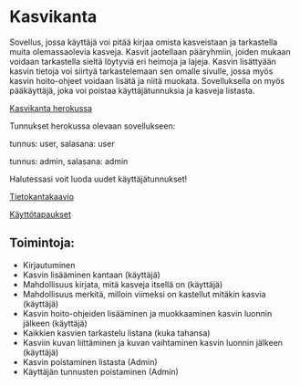 # Kasvikanta
Sovellus, jossa käyttäjä voi pitää kirjaa omista kasveistaan ja tarkastella muita olemassaolevia kasveja.
Kasvit jaotellaan pääryhmiin, joiden mukaan voidaan tarkastella sieltä löytyviä eri heimoja ja lajeja. 
Kasvin lisättyään kasvin tietoja voi siirtyä tarkastelemaan sen omalle sivulle, jossa myös kasvin
hoito-ohjeet voidaan lisätä ja niitä muokata. Sovelluksella on myös pääkäyttäjä, joka voi poistaa
käyttäjätunnuksia ja kasveja listasta. 

[Kasvikanta herokussa](https://kasvikanta.herokuapp.com/)

Tunnukset herokussa olevaan sovellukseen:

tunnus: user, salasana: user

tunnus: admin, salasana: admin

Halutessasi voit luoda uudet käyttäjätunnukset!

[Tietokantakaavio](https://github.com/ArttuJanhunen/Kasvikanta/blob/master/documentation/Luokkakaavio_vko2.png)

[Käyttötapaukset](https://github.com/ArttuJanhunen/Kasvikanta/blob/master/documentation/kayttotapaukset.md)

##  Toimintoja:

* Kirjautuminen  
* Kasvin lisääminen kantaan (käyttäjä)  
* Mahdollisuus kirjata, mitä kasveja itsellä on (käyttäjä)
* Mahdollisuus merkitä, milloin viimeksi on kastellut mitäkin kasvia (käyttäjä)
* Kasvin hoito-ohjeiden lisääminen ja muokkaaminen kasvin luonnin jälkeen (käyttäjä)
* Kaikkien kasvien tarkastelu listana (kuka tahansa)
* Kasviin kuvan liittäminen ja kuvan vaihtaminen kasvin luonnin jälkeen (käyttäjä)
* Kasvin poistaminen listasta (Admin)
* Käyttäjän tunnusten poistaminen (Admin)
